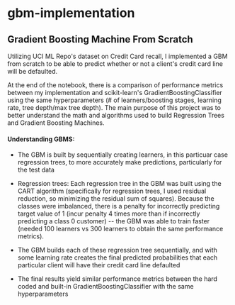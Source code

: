 # gbm-implementation

## Gradient Boosting Machine From Scratch

Utilizing UCI ML Repo's dataset on Credit Card recall, I implemented a GBM from scratch to be able to predict whether or not a client's credit card line will be defaulted. 

At the end of the notebook, there is a comparison of performance metrics between my implementation and scikit-learn's GradientBoostingClassifier using the same hyperparameters (# of learners/boosting stages, learning rate, tree depth/max tree depth). The main purpose of this project was to better understand the math and algorithms used to build Regression Trees and Gradient Boosting Machines.

#### Understanding GBMS:

- The GBM is built by sequentially creating learners, in this particuar case regression trees, to more accurately make predictions, particularly for the test data

- Regression trees: Each regression tree in the GBM was built using the CART algorithm (specifically for regression trees, I used residual reduction, so minimizing the residual sum of squares). Because the classes were imbalanced, there is a penalty for incorrectly predicting target value of 1 (incur penalty 4 times more than if incorrectly predicting a class 0 customer) -- the GBM was able to train faster (needed 100 learners vs 300 learners to obtain the same performance metrics). 


- The GBM builds each of these regression tree sequentially, and with some learning rate creates the final predicted probabilities that each particular client will have their credit card line defaulted 

- The final results yield similar performance metrics between the hard coded and built-in GradientBoostingClassifier with the same hyperparameters

